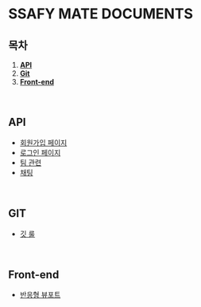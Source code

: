 # SSAFY MATE DOCUMENTS

## 목차

1. [**API**](#1)
2. [**Git**](#2)
3. [**Front-end**](#3)

<br />

<div id="1"></div>

## API

- [회원가입 페이지](https://github.com/ssafy-mate/ssafy-mate_documents/blob/main/api/%ED%9A%8C%EC%9B%90%EA%B0%80%EC%9E%85%20%ED%8E%98%EC%9D%B4%EC%A7%80.md)
- [로그인 페이지](https://github.com/ssafy-mate/ssafy-mate_documents/blob/main/api/%EB%A1%9C%EA%B7%B8%EC%9D%B8%20%ED%8E%98%EC%9D%B4%EC%A7%80.md)
- [팀 관련](https://github.com/ssafy-mate/ssafy-mate_documents/blob/main/api/%ED%8C%80%20%EA%B4%80%EB%A0%A8.md)
- [채팅](https://github.com/ssafy-mate/ssafy-mate_documents/blob/main/api/채팅.md)

<br />

<div id="2"></div>

## GIT

- [깃 룰](https://github.com/ssafy-mate/ssafy-mate_documents/blob/main/git/%EA%B9%83%20%EB%A3%B0.md)

<br />

<div id="3"></div>

## Front-end

- [반응형 뷰포트](https://github.com/ssafy-mate/ssafy-mate_documents/blob/main/frontend/%EB%B0%98%EC%9D%91%ED%98%95%20%EB%B7%B0%ED%8F%AC%ED%8A%B8.md)
